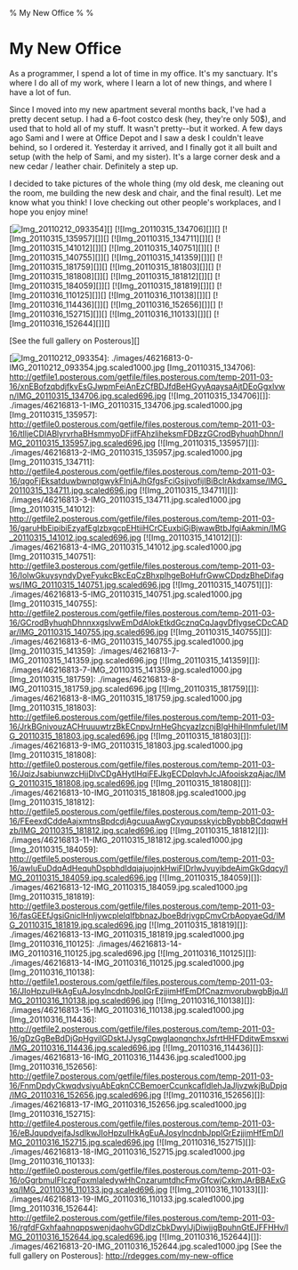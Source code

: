 % My New Office
%
%

# My New Office

As a programmer, I spend a lot of time in my office. It's my sanctuary. It's
where I do all of my work, where I learn a lot of new things, and where I have a
lot of fun.

Since I moved into my new apartment several months back, I've had a pretty
decent setup. I had a 6-foot costco desk (hey, they're only 50\$), and used that
to hold all of my stuff. It wasn't pretty--but it worked. A few days ago Sami
and I were at Office Depot and I saw a desk I couldn't leave behind, so I
ordered it. Yesterday it arrived, and I finally got it all built and setup (with
the help of Sami, and my sister). It's a large corner desk and a new cedar /
leather chair. Definitely a step up.

I decided to take pictures of the whole thing (my old desk, me cleaning out the
room, me building the new desk and chair, and the final result). Let me know
what you think! I love checking out other people's workplaces, and I hope you
enjoy mine!

[![Img\_20110212\_093354][]][] [![Img\_20110315\_134706][]][]
[![Img\_20110315\_135957][]][] [![Img\_20110315\_134711][]][]
[![Img\_20110315\_141012][]][] [![Img\_20110315\_140751][]][]
[![Img\_20110315\_140755][]][] [![Img\_20110315\_141359][]][]
[![Img\_20110315\_181759][]][] [![Img\_20110315\_181803][]][]
[![Img\_20110315\_181808][]][] [![Img\_20110315\_181812][]][]
[![Img\_20110315\_184059][]][] [![Img\_20110315\_181819][]][]
[![Img\_20110316\_110125][]][] [![Img\_20110316\_110138][]][]
[![Img\_20110316\_114436][]][] [![Img\_20110316\_152656][]][]
[![Img\_20110316\_152715][]][] [![Img\_20110316\_110133][]][]
[![Img\_20110316\_152644][]][]

[See the full gallery on Posterous][]

  [Img\_20110212\_093354]: ./images/46216813-0-IMG_20110212_093354.jpg.scaled696.jpg
  [![Img\_20110212\_093354][]]: ./images/46216813-0-IMG_20110212_093354.jpg.scaled1000.jpg
  [Img\_20110315\_134706]: http://getfile1.posterous.com/getfile/files.posterous.com/temp-2011-03-16/xnEBofzqbdjfkvEsGJwpmFeiAnEzCfBDJfdBeHGyyAqaysaAjtDEoGgxlvwn/IMG_20110315_134706.jpg.scaled696.jpg
  [![Img\_20110315\_134706][]]: ./images/46216813-1-IMG_20110315_134706.jpg.scaled1000.jpg
  [Img\_20110315\_135957]: http://getfile0.posterous.com/getfile/files.posterous.com/temp-2011-03-16/tIljeCDIABlyrvrhaBHsmmyoDFjifFAhzliheksmFDBzzGCrodByhuqhDhnn/IMG_20110315_135957.jpg.scaled696.jpg
  [![Img\_20110315\_135957][]]: ./images/46216813-2-IMG_20110315_135957.jpg.scaled1000.jpg
  [Img\_20110315\_134711]: http://getfile4.posterous.com/getfile/files.posterous.com/temp-2011-03-16/qgoFjEksatduwbwnptgwykFInjAJhGfgsFciGsjjvofijIBiBclrAkdxamse/IMG_20110315_134711.jpg.scaled696.jpg
  [![Img\_20110315\_134711][]]: ./images/46216813-3-IMG_20110315_134711.jpg.scaled1000.jpg
  [Img\_20110315\_141012]: http://getfile2.posterous.com/getfile/files.posterous.com/temp-2011-03-16/garuHbEipibiEzyafEglzbxgcpEHtiiHCrCEuxbiGjBjwawBtbJfgiAakmin/IMG_20110315_141012.jpg.scaled696.jpg
  [![Img\_20110315\_141012][]]: ./images/46216813-4-IMG_20110315_141012.jpg.scaled1000.jpg
  [Img\_20110315\_140751]: http://getfile3.posterous.com/getfile/files.posterous.com/temp-2011-03-16/IolwGkuysyndyDyeFyukcBkcEqCzBhxplhgeBoHufrGwwCDpdzBheDifagws/IMG_20110315_140751.jpg.scaled696.jpg
  [![Img\_20110315\_140751][]]: ./images/46216813-5-IMG_20110315_140751.jpg.scaled1000.jpg
  [Img\_20110315\_140755]: http://getfile2.posterous.com/getfile/files.posterous.com/temp-2011-03-16/GCrodByhuqhDhnnxxgslvwEmDdAlokEtkdGcznqCqJagvDfIygseCDcCADar/IMG_20110315_140755.jpg.scaled696.jpg
  [![Img\_20110315\_140755][]]: ./images/46216813-6-IMG_20110315_140755.jpg.scaled1000.jpg
  [Img\_20110315\_141359]: ./images/46216813-7-IMG_20110315_141359.jpg.scaled696.jpg
  [![Img\_20110315\_141359][]]: ./images/46216813-7-IMG_20110315_141359.jpg.scaled1000.jpg
  [Img\_20110315\_181759]: ./images/46216813-8-IMG_20110315_181759.jpg.scaled696.jpg
  [![Img\_20110315\_181759][]]: ./images/46216813-8-IMG_20110315_181759.jpg.scaled1000.jpg
  [Img\_20110315\_181803]: http://getfile6.posterous.com/getfile/files.posterous.com/temp-2011-03-16/JrkBGnivouzACHruuuwtrzBkECnpvJrnHeGhcyazlzcnjBIgHhiHInmfulet/IMG_20110315_181803.jpg.scaled696.jpg
  [![Img\_20110315\_181803][]]: ./images/46216813-9-IMG_20110315_181803.jpg.scaled1000.jpg
  [Img\_20110315\_181808]: http://getfile0.posterous.com/getfile/files.posterous.com/temp-2011-03-16/JqizJsabiunwzcHjjDlvCDgAHytlHqiFEJkgECDplqvhJcJAfooiskzqAjac/IMG_20110315_181808.jpg.scaled696.jpg
  [![Img\_20110315\_181808][]]: ./images/46216813-10-IMG_20110315_181808.jpg.scaled1000.jpg
  [Img\_20110315\_181812]: http://getfile5.posterous.com/getfile/files.posterous.com/temp-2011-03-16/FEeexdCddeAajxmtnsBpdcdjAgcuuaAwgCxyqupsskyicbBypbbBCdqqwHzb/IMG_20110315_181812.jpg.scaled696.jpg
  [![Img\_20110315\_181812][]]: ./images/46216813-11-IMG_20110315_181812.jpg.scaled1000.jpg
  [Img\_20110315\_184059]: http://getfile5.posterous.com/getfile/files.posterous.com/temp-2011-03-16/awluEuDdqAdHequhDspbhdIdqiajuojnkHwiFIDrlwJvuyibdeAimGkGdqcy/IMG_20110315_184059.jpg.scaled696.jpg
  [![Img\_20110315\_184059][]]: ./images/46216813-12-IMG_20110315_184059.jpg.scaled1000.jpg
  [Img\_20110315\_181819]: http://getfile3.posterous.com/getfile/files.posterous.com/temp-2011-03-16/fasGEEfJgsiGniclHnIjywcplelqIfbbnazJboeBdrjvgpCmvCrbAopyaeGd/IMG_20110315_181819.jpg.scaled696.jpg
  [![Img\_20110315\_181819][]]: ./images/46216813-13-IMG_20110315_181819.jpg.scaled1000.jpg
  [Img\_20110316\_110125]: ./images/46216813-14-IMG_20110316_110125.jpg.scaled696.jpg
  [![Img\_20110316\_110125][]]: ./images/46216813-14-IMG_20110316_110125.jpg.scaled1000.jpg
  [Img\_20110316\_110138]: http://getfile1.posterous.com/getfile/files.posterous.com/temp-2011-03-16/JIoHpzuIHkAgEuAJosylncdnbJppIGrEzjjimHfEmDfCnazmvorubwgbBjqJ/IMG_20110316_110138.jpg.scaled696.jpg
  [![Img\_20110316\_110138][]]: ./images/46216813-15-IMG_20110316_110138.jpg.scaled1000.jpg
  [Img\_20110316\_114436]: http://getfile2.posterous.com/getfile/files.posterous.com/temp-2011-03-16/gDzGgBeBdDjGpHgvilGDsktJJysgCpwgIaonqnchxJsfrtHHFDditwEmsxwi/IMG_20110316_114436.jpg.scaled696.jpg
  [![Img\_20110316\_114436][]]: ./images/46216813-16-IMG_20110316_114436.jpg.scaled1000.jpg
  [Img\_20110316\_152656]: http://getfile7.posterous.com/getfile/files.posterous.com/temp-2011-03-16/FnmDpdyCkwqdvsiyuAbEqknCCBemoerCcunkcafIdlehJaJljvzwkjBuDpjq/IMG_20110316_152656.jpg.scaled696.jpg
  [![Img\_20110316\_152656][]]: ./images/46216813-17-IMG_20110316_152656.jpg.scaled1000.jpg
  [Img\_20110316\_152715]: http://getfile4.posterous.com/getfile/files.posterous.com/temp-2011-03-16/eBJqupdyejfaJsdIkwJIoHpzuIHkAgEuAJosylncdnbJppIGrEzjjimHfEmD/IMG_20110316_152715.jpg.scaled696.jpg
  [![Img\_20110316\_152715][]]: ./images/46216813-18-IMG_20110316_152715.jpg.scaled1000.jpg
  [Img\_20110316\_110133]: http://getfile0.posterous.com/getfile/files.posterous.com/temp-2011-03-16/oGgrbmuIFIczgFqxmlaledywHhCnzarumtdhcFmvGfcwjCxkmJArBBAExGxq/IMG_20110316_110133.jpg.scaled696.jpg
  [![Img\_20110316\_110133][]]: ./images/46216813-19-IMG_20110316_110133.jpg.scaled1000.jpg
  [Img\_20110316\_152644]: http://getfile2.posterous.com/getfile/files.posterous.com/temp-2011-03-16/rgfdFGxhfaahnqppswenjdaohvGDdlzCbkDwylJjDiwjjgBpuhnGtEJFFHHv/IMG_20110316_152644.jpg.scaled696.jpg
  [![Img\_20110316\_152644][]]: ./images/46216813-20-IMG_20110316_152644.jpg.scaled1000.jpg
  [See the full gallery on Posterous]: http://rdegges.com/my-new-office
